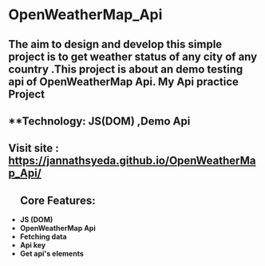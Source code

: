 # OpenWeatherMap_Api

## The aim to design and develop this simple project is to get weather status of any city of any country .This project is about an demo testing api of OpenWeatherMap Api. My Api practice Project

## **Technology: JS(DOM) ,Demo Api
## Visit site : https://jannathsyeda.github.io/OpenWeatherMap_Api/

<ul>
<h2>Core Features:</h2> 
    <li><b>JS (DOM)</b></li>
    <li><b>OpenWeatherMap Api </b></li>
    <li><b>Fetching data</b></li>
    <li><b>Api key</b></li>
    <li><b>Get api's elements</b></li>
    
</ul>

